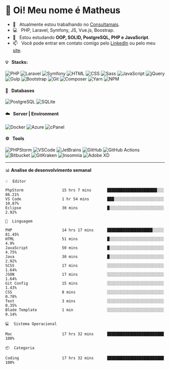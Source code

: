 # 👋 Oi! Meu nome é Matheus

- 🔭 &nbsp; Atualmente estou trabalhando no [Consultamais](https://consultamais.com.br/).
- 💻 &nbsp; PHP, Laravel, Symfony, JS, Vue.js, Boostrap.
- 🌱 &nbsp; Estou estudando **OOP, SOLID, PostgreSQL, PHP e JavaScript**.
- 📫 &nbsp; Você pode entrar em contato comigo pelo [LinkedIn](https://www.linkedin.com/in/matheuscamargoxavier/) ou pelo meu [site](https://matheuscamargo.co).

#### 💡 &nbsp; Stacks:
![PHP](https://img.shields.io/badge/-PHP-777BB4?&logo=php&logoColor=FFFFFF)
![Laravel](https://img.shields.io/badge/-Laravel-FF2D20?&logo=laravel&logoColor=FFFFFF)
![Symfony](https://img.shields.io/badge/-Symfony-000000?&logo=symfony&logoColor=FFFFFF)
![HTML](https://img.shields.io/badge/-HTML-E34F26?&logo=html5&logoColor=FFFFFF)
![CSS](https://img.shields.io/badge/-CSS-1572B6?&logo=css3&logoColor=FFFFFF)
![Sass](https://img.shields.io/badge/-Sass-CC6699?&logo=sass&logoColor=FFFFFF)
![JavaScript](https://img.shields.io/badge/-JavaScript-F7DF1E?&logo=javascript&logoColor=FFFFFF)
![jQuery](https://img.shields.io/badge/-jQuery-0769AD?&logo=jquery&logoColor=FFFFFF)
![Gulp](https://img.shields.io/badge/-Gulp-CF4647?&logo=gulp&logoColor=FFFFFF)
![Bootstrap](https://img.shields.io/badge/-Bootstrap-7952B3?&logo=bootstrap&logoColor=FFFFFF)
![Git](https://img.shields.io/badge/-Git-F05032?&logo=git&logoColor=FFFFFF)
![Composer](https://img.shields.io/badge/-Composer-885630?&logo=composer&logoColor=FFFFFF)
![Yarn](https://img.shields.io/badge/-Yarn-2C8EBB?&logo=yarn&logoColor=FFFFFF)
![NPM](https://img.shields.io/badge/-npm-CB3837?&logo=npm&logoColor=FFFFFF)

#### 💾 &nbsp; Databases
![PostgreSQL](https://img.shields.io/badge/-PostgreSQL-336791?&logo=PostgreSQL&logoColor=FFFFFF)
![SQLite](https://img.shields.io/badge/-SQLite-003B57?&logo=SQLite&logoColor=FFFFFF)

#### ☁️ &nbsp; Server | Environment
![Docker](https://img.shields.io/badge/-Docker-2496ED?&logo=docker&logoColor=FFFFFF)
![Azure](https://img.shields.io/badge/-Azure-0089D6?&logo=microsoft%20azure&logoColor=FFFFFF)
![cPanel](https://img.shields.io/badge/-cPanel-FF6C2C?&logo=cpanel&logoColor=FFFFFF)

#### ⚙️ &nbsp; Tools
![PHPStorm](https://img.shields.io/badge/-PHPStorm-000000?&logo=PHPStorm&logoColor=FFFFFF)
![VSCode](https://img.shields.io/badge/-VSCode-007ACC?&logo=Visual%20Studio%20Code&logoColor=FFFFFF) 
![JetBrains](https://img.shields.io/badge/-JetBrains-000000?&logo=jetbrains&logoColor=FFFFFF) 
![GitHub](https://img.shields.io/badge/-GitHub-181717?&logo=github&logoColor=FFFFFF) 
![GitHub Actions](https://img.shields.io/badge/-GitHub%20Actions-181717?&logo=GitHub%20Actions&logoColor=FFFFFF) 
![Bitbucket](https://img.shields.io/badge/-Bitbucket-0052CC?&logo=bitbucket&logoColor=FFFFFF)
![GitKraken](https://img.shields.io/badge/-GitKraken-179287?&logo=GitKraken&logoColor=FFFFFF)
![Insomnia](https://img.shields.io/badge/-Insomnia-5849BE?&logo=Insomnia&logoColor=FFFFFF)
![Adobe XD](https://img.shields.io/badge/-Adobe%20XD-FF61F6?&logo=adobe%20xd&logoColor=FFFFFF) 
_______

📊  **Analise de desenvolvimento semanal**
```text
💡  Editor

PhpStorm                 15 hrs 7 mins       ██████████████████████░░░     86.21%
VS Code                  1 hr 54 mins        ███░░░░░░░░░░░░░░░░░░░░░░     10.87%
Eclipse                  30 mins             █░░░░░░░░░░░░░░░░░░░░░░░░      2.92%
```
```text
💬  Linguagem

PHP                      14 hrs 17 mins      ████████████████████░░░░░     81.45%
HTML                     51 mins             █░░░░░░░░░░░░░░░░░░░░░░░░       4.9%
JavaScript               50 mins             █░░░░░░░░░░░░░░░░░░░░░░░░      4.75%
Java                     30 mins             █░░░░░░░░░░░░░░░░░░░░░░░░      2.92%
SCSS                     17 mins             ░░░░░░░░░░░░░░░░░░░░░░░░░      1.64%
JSON                     17 mins             ░░░░░░░░░░░░░░░░░░░░░░░░░      1.64%
Git Config               15 mins             ░░░░░░░░░░░░░░░░░░░░░░░░░      1.43%
CSS                      8 mins              ░░░░░░░░░░░░░░░░░░░░░░░░░      0.78%
Text                     3 mins              ░░░░░░░░░░░░░░░░░░░░░░░░░      0.35%
Blade Template           1 min               ░░░░░░░░░░░░░░░░░░░░░░░░░      0.14%
```
```text
💻  Sistema Operacional

Mac                      17 hrs 32 mins      █████████████████████████       100%
```
```text
📦  Categoria

Coding                   17 hrs 32 mins      █████████████████████████       100%
```
